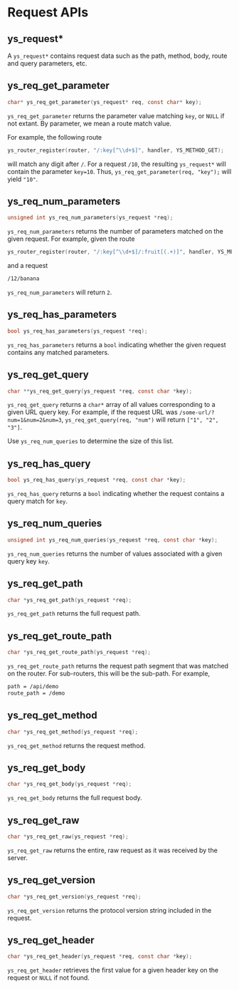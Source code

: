 # Request APIs

## ys_request*

A `ys_request*` contains request data such as the path, method, body, route and query parameters, etc.

## ys_req_get_parameter

```c
char* ys_req_get_parameter(ys_request* req, const char* key);
```

`ys_req_get_parameter` returns the parameter value matching `key`, or `NULL`
if not extant. By parameter, we mean a route match value.

For example, the following route

```c
ys_router_register(router, "/:key[^\\d+$]", handler, YS_METHOD_GET);
```

will match any digit after `/`. For a request `/10`, the resulting `ys_request*` will contain the parameter `key=10`. Thus, `ys_req_get_parameter(req, "key");` will yield `"10"`.

## ys_req_num_parameters

```c
unsigned int ys_req_num_parameters(ys_request *req);
```

`ys_req_num_parameters` returns the number of parameters matched on the given
request. For example, given the route

<!-- TODO: test -->
```c
ys_router_register(router, "/:key[^\\d+$]/:fruit[(.+)]", handler, YS_METHOD_GET);
```

and a request

```sh
/12/banana
```

`ys_req_num_parameters` will return `2`.

## ys_req_has_parameters

```c
bool ys_req_has_parameters(ys_request *req);
```

`ys_req_has_parameters` returns a `bool` indicating whether the given request contains
any matched parameters.

## ys_req_get_query

```c
char **ys_req_get_query(ys_request *req, const char *key);
```

`ys_req_get_query` returns a `char*` array of all values corresponding to a given URL query key.
For example, if the request URL was `/some-url/?num=1&num=2&num=3`, `ys_req_get_query(req, "num")` will return `["1", "2", "3"]`.

Use `ys_req_num_queries` to determine the size of this list.

## ys_req_has_query

```c
bool ys_req_has_query(ys_request *req, const char *key);
```

`ys_req_has_query` returns a `bool` indicating whether the request contains a query match for `key`.

## ys_req_num_queries

```c
unsigned int ys_req_num_queries(ys_request *req, const char *key);
```

`ys_req_num_queries` returns the number of values associated with a given query key
`key`.

## ys_req_get_path

```c
char *ys_req_get_path(ys_request *req);
```

`ys_req_get_path` returns the full request path.

## ys_req_get_route_path

```c
char *ys_req_get_route_path(ys_request *req);
```

`ys_req_get_route_path` returns the request path segment that was matched on
the router. For sub-routers, this will be the sub-path. For example,

```sh
path = /api/demo
route_path = /demo
```

## ys_req_get_method

```c
char *ys_req_get_method(ys_request *req);
```

`ys_req_get_method` returns the request method.

## ys_req_get_body

```c
char *ys_req_get_body(ys_request *req);
```

`ys_req_get_body` returns the full request body.

## ys_req_get_raw

```c
char *ys_req_get_raw(ys_request *req);
```

`ys_req_get_raw` returns the entire, raw request as it was received by the
server.

## ys_req_get_version

```c
char *ys_req_get_version(ys_request *req);
```

`ys_req_get_version` returns the protocol version string included in the
request.

## ys_req_get_header

```c
char *ys_req_get_header(ys_request *req, const char *key);
```

`ys_req_get_header` retrieves the first value for a given header key on
the request or `NULL` if not found.
